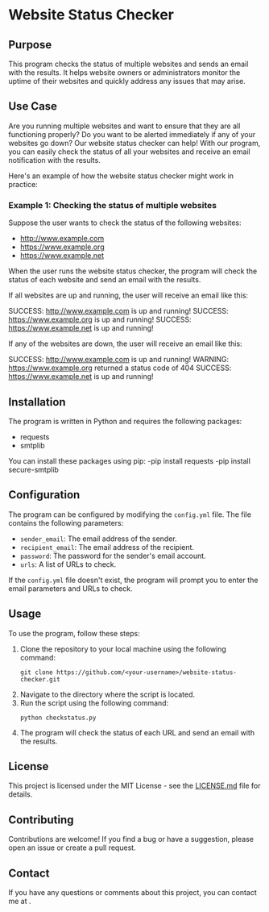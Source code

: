# Website Status Checker

## Purpose
This program checks the status of multiple websites and sends an email with the results. It helps website owners or administrators monitor the uptime of their websites and quickly address any issues that may arise.

## Use Case
Are you running multiple websites and want to ensure that they are all functioning properly? Do you want to be alerted immediately if any of your websites go down? Our website status checker can help! With our program, you can easily check the status of all your websites and receive an email notification with the results.

Here's an example of how the website status checker might work in practice:

### Example 1: Checking the status of multiple websites
Suppose the user wants to check the status of the following websites:

- http://www.example.com
- https://www.example.org
- https://www.example.net

When the user runs the website status checker, the program will check the status of each website and send an email with the results.

If all websites are up and running, the user will receive an email like this:

SUCCESS: http://www.example.com is up and running!
SUCCESS: https://www.example.org is up and running!
SUCCESS: https://www.example.net is up and running!

If any of the websites are down, the user will receive an email like this:

SUCCESS: http://www.example.com is up and running!
WARNING: https://www.example.org returned a status code of 404
SUCCESS: https://www.example.net is up and running!


## Installation
The program is written in Python and requires the following packages:

- requests
- smtplib

You can install these packages using pip:
-pip install requests
-pip install secure-smtplib


## Configuration
The program can be configured by modifying the `config.yml` file. The file contains the following parameters:

- `sender_email`: The email address of the sender.
- `recipient_email`: The email address of the recipient.
- `password`: The password for the sender's email account.
- `urls`: A list of URLs to check.

If the `config.yml` file doesn't exist, the program will prompt you to enter the email parameters and URLs to check.

## Usage
To use the program, follow these steps:

1. Clone the repository to your local machine using the following command:
    ```
    git clone https://github.com/<your-username>/website-status-checker.git
    ```
2. Navigate to the directory where the script is located.
3. Run the script using the following command:
    ```
    python checkstatus.py
    ```
4. The program will check the status of each URL and send an email with the results.

## License
This project is licensed under the MIT License - see the [LICENSE.md](LICENSE.md) file for details.

## Contributing
Contributions are welcome! If you find a bug or have a suggestion, please open an issue or create a pull request.

## Contact
If you have any questions or comments about this project, you can contact me at <your-email-address>.

